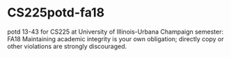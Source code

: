 # CS225potd-fa18
potd 13-43 for CS225 at University of Illinois-Urbana Champaign
semester: FA18
Maintaining academic integrity is your own obligation; directly copy or other violations are strongly discouraged.
